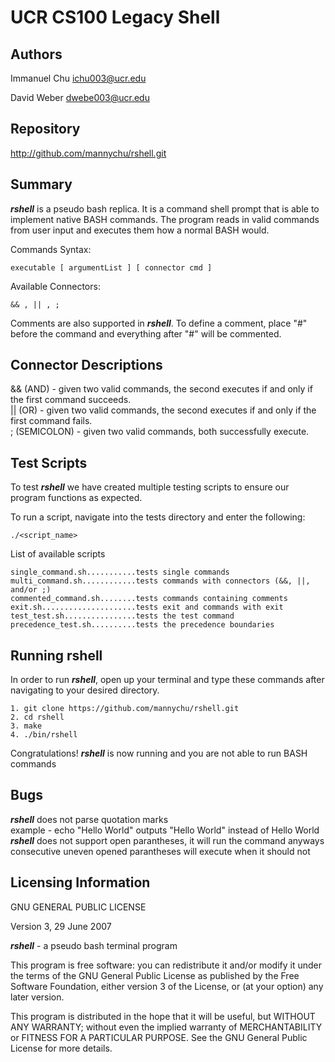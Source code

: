 UCR CS100 Legacy Shell
================

Authors
-------
Immanuel Chu
ichu003@ucr.edu

David Weber 
dwebe003@ucr.edu

Repository
--------
http://github.com/mannychu/rshell.git

Summary
--------
***rshell*** is a pseudo bash replica. It is a command shell prompt that is able to 
implement native BASH commands. The program reads in valid commands from user input
and executes them how a normal BASH would.

Commands Syntax:
```
executable [ argumentList ] [ connector cmd ]
```
Available Connectors:
```
&& , || , ;
```
Comments are also supported in ***rshell***. 
To define a comment, place "#" before the command and everything after "#" will be commented.

Connector Descriptions
--------
&& (AND) - given two valid commands, the second executes if and only if the first command succeeds. <br/>
|| (OR) - given two valid commands, the second executes if and only if the first command fails.
<br/>
; (SEMICOLON) - given two valid commands, both successfully execute.<br/>

Test Scripts
--------
To test ***rshell*** we have created multiple testing scripts to ensure our program functions as expected. 

To run a script, navigate into the tests directory and enter the following:
```
./<script_name>
```
List of available scripts

```
single_command.sh...........tests single commands
multi_command.sh............tests commands with connectors (&&, ||, and/or ;)
commented_command.sh........tests commands containing comments
exit.sh.....................tests exit and commands with exit
test_test.sh................tests the test command
precedence_test.sh..........tests the precedence boundaries
```

Running rshell
--------
In order to run ***rshell***, open up your terminal and type these commands after navigating
to your desired directory.
```
1. git clone https://github.com/mannychu/rshell.git
2. cd rshell
3. make
4. ./bin/rshell
```
Congratulations! ***rshell*** is now running and you are not able to run BASH commands


Bugs
--------
***rshell*** does not parse quotation marks
<br /> example - echo "Hello World" outputs "Hello World" instead of Hello World
<br /> ***rshell*** does not support open parantheses, it will run the command anyways
<br /> consecutive uneven opened parantheses will execute when it should not

Licensing Information
--------
GNU GENERAL PUBLIC LICENSE

Version 3, 29 June 2007

***rshell*** - a pseudo bash terminal program

This program is free software: you can redistribute it and/or modify
it under the terms of the GNU General Public License as published by
the Free Software Foundation, either version 3 of the License, or
(at your option) any later version.

This program is distributed in the hope that it will be useful,
but WITHOUT ANY WARRANTY; without even the implied warranty of
MERCHANTABILITY or FITNESS FOR A PARTICULAR PURPOSE.  See the
GNU General Public License for more details.